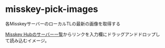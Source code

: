 # misskey-pick-images
各MisskeyサーバーのローカルTLの最新の画像を取得する

[Misskey Hubのサーバー一覧](https://misskey-hub.net/ja/servers/)からリンクを入力欄にドラッグアンドドロップして読み込むイメージ。